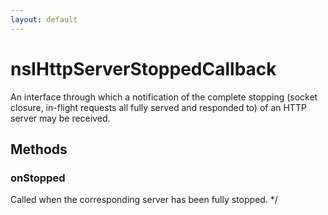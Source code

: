 ```yaml
---
layout: default
---
```


# nsIHttpServerStoppedCallback #
  
An interface through which a notification of the complete stopping (socket  
closure, in-flight requests all fully served and responded to) of an HTTP  
server may be received.  
  

## Methods ##

### onStopped ###
 Called when the corresponding server has been fully stopped. */  
